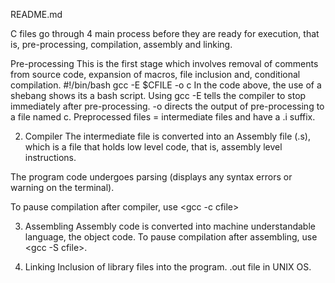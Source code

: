 README.md

C files go through 4 main process before they are ready for execution, that is, pre-processing, compilation, assembly and linking.

Pre-processing
This is the first stage which involves removal of comments from source code, expansion of macros, file inclusion and, conditional compilation.
#!/bin/bash
gcc -E $CFILE -o c
In the  code above, the use of a shebang shows its a bash script. Using gcc -E tells the compiler to stop immediately after pre-processing. -o directs the output of pre-processing to a file named c. Preprocessed files = intermediate files and have a .i suffix.

2. Compiler
The intermediate file is converted into an Assembly file (.s), which is a file that holds low level code, that is, assembly level instructions.

The program code undergoes parsing (displays any syntax errors or warning on the terminal).

To pause  compilation after compiler, use <gcc -c cfile>

3. Assembling
Assembly code is converted into machine understandable language, the object code. To pause compilation after assembling, use <gcc -S cfile>.

4. Linking
Inclusion of library files into the program. .out file in UNIX OS.
